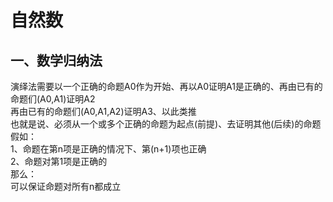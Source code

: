 # 自然数  

## 一、数学归纳法  
演绎法需要以一个正确的命题A0作为开始、再以A0证明A1是正确的、再由已有的命题们(A0,A1)证明A2  
再由已有的命题们(A0,A1,A2)证明A3、以此类推  
也就是说、必须从一个或多个正确的命题为起点(前提)、去证明其他(后续)的命题  
假如：  
1、命题在第n项是正确的情况下、第(n+1)项也正确  
2、命题对第1项是正确的  
那么：  
可以保证命题对所有n都成立  
